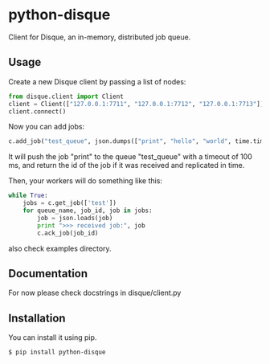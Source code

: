 python-disque
=========

Client for Disque, an in-memory, distributed job queue.

Usage
-----

Create a new Disque client by passing a list of nodes:

```python
from disque.client import Client
client = Client(["127.0.0.1:7711", "127.0.0.1:7712", "127.0.0.1:7713"])
client.connect()
```

Now you can add jobs:

```python
c.add_job("test_queue", json.dumps(["print", "hello", "world", time.time()]), timeout=100)
```

It will push the job "print" to the queue "test_queue" with a timeout of 100
ms, and return the id of the job if it was received and replicated
in time.

Then, your workers will do something like this:

```python
while True:
    jobs = c.get_job(['test'])
    for queue_name, job_id, job in jobs:
        job = json.loads(job)
        print ">>> received job:", job
        c.ack_job(job_id)
```

also check examples directory.

Documentation
------------
For now please check docstrings in disque/client.py

Installation
------------

You can install it using pip.

```
$ pip install python-disque
```